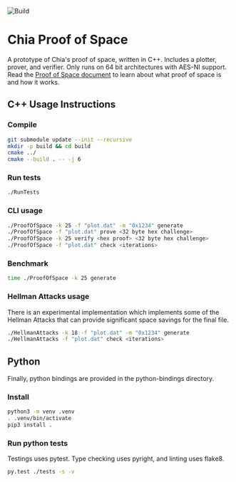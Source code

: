 ![Build](https://github.com/Chia-Network/chiapos/workflows/Build/badge.svg)
# Chia Proof of Space

A prototype of Chia's proof of space, written in C++. Includes a plotter, prover, and verifier.
Only runs on 64 bit architectures with AES-NI support. Read the [Proof of Space document](https://www.chia.net/assets/proof_of_space.pdf) to learn about what proof of space is and how it works.

## C++ Usage Instructions

### Compile

```bash
git submodule update --init --recursive
mkdir -p build && cd build
cmake ../
cmake --build . -- -j 6
```

### Run tests

```bash
./RunTests
```

### CLI usage

```bash
./ProofOfSpace -k 25 -f "plot.dat" -m "0x1234" generate
./ProofOfSpace -f "plot.dat" prove <32 byte hex challenge>
./ProofOfSpace -k 25 verify <hex proof> <32 byte hex challenge>
./ProofOfSpace -f "plot.dat" check <iterations>
```

### Benchmark

```bash
time ./ProofOfSpace -k 25 generate
```


### Hellman Attacks usage

There is an experimental implementation which implements some of the Hellman Attacks that can provide significant space savings for the final file.


```bash
./HellmanAttacks -k 18 -f "plot.dat" -m "0x1234" generate
./HellmanAttacks -f "plot.dat" check <iterations>
```

## Python

Finally, python bindings are provided in the python-bindings directory.

### Install

```bash
python3 -m venv .venv
. .venv/bin/activate
pip3 install .
```

### Run python tests

Testings uses pytest. Type checking uses pyright, and linting uses flake8.

```bash
py.test ./tests -s -v
```
